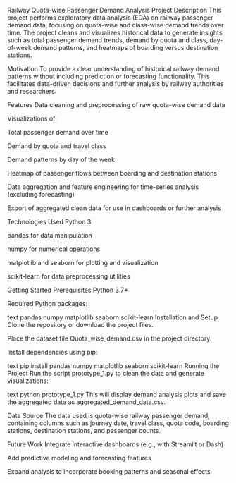 Railway Quota-wise Passenger Demand Analysis
Project Description
This project performs exploratory data analysis (EDA) on railway passenger demand data, focusing on quota-wise and class-wise demand trends over time. The project cleans and visualizes historical data to generate insights such as total passenger demand trends, demand by quota and class, day-of-week demand patterns, and heatmaps of boarding versus destination stations.

Motivation
To provide a clear understanding of historical railway demand patterns without including prediction or forecasting functionality. This facilitates data-driven decisions and further analysis by railway authorities and researchers.

Features
Data cleaning and preprocessing of raw quota-wise demand data

Visualizations of:

Total passenger demand over time

Demand by quota and travel class

Demand patterns by day of the week

Heatmap of passenger flows between boarding and destination stations

Data aggregation and feature engineering for time-series analysis (excluding forecasting)

Export of aggregated clean data for use in dashboards or further analysis

Technologies Used
Python 3

pandas for data manipulation

numpy for numerical operations

matplotlib and seaborn for plotting and visualization

scikit-learn for data preprocessing utilities

Getting Started
Prerequisites
Python 3.7+

Required Python packages:

text
pandas
numpy
matplotlib
seaborn
scikit-learn
Installation and Setup
Clone the repository or download the project files.

Place the dataset file Quota_wise_demand.csv in the project directory.

Install dependencies using pip:

text
pip install pandas numpy matplotlib seaborn scikit-learn
Running the Project
Run the script prototype_1.py to clean the data and generate visualizations:

text
python prototype_1.py
This will display demand analysis plots and save the aggregated data as aggregated_demand_data.csv.

Data Source
The data used is quota-wise railway passenger demand, containing columns such as journey date, travel class, quota code, boarding stations, destination stations, and passenger counts.

Future Work
Integrate interactive dashboards (e.g., with Streamlit or Dash)

Add predictive modeling and forecasting features

Expand analysis to incorporate booking patterns and seasonal effects
